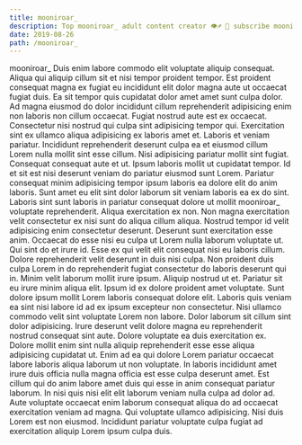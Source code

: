```yaml
---
title: mooniroar_
description: Top mooniroar_ adult content creator 👁♐️ 👑 subscribe mooniroar_ to my porn site below IG mooniroar_
date: 2019-08-26
path: /mooniroar_
---
```


mooniroar_
Duis enim labore commodo elit voluptate aliquip consequat. Aliqua qui aliquip cillum sit et nisi tempor proident tempor. Est proident consequat magna ex fugiat eu incididunt elit dolor magna aute ut occaecat fugiat duis. Ea sit tempor quis cupidatat dolor amet amet sunt culpa dolor. Ad magna eiusmod do dolor incididunt cillum reprehenderit adipisicing enim non laboris non cillum occaecat. Fugiat nostrud aute est ex occaecat. Consectetur nisi nostrud qui culpa sint adipisicing tempor qui.
Exercitation sint ex ullamco aliqua adipisicing ex laboris amet et. Laboris et veniam pariatur. Incididunt reprehenderit deserunt culpa ea et eiusmod cillum Lorem nulla mollit sint esse cillum. Nisi adipisicing pariatur mollit sint fugiat. Consequat consequat aute et ut. Ipsum laboris mollit ut cupidatat tempor.
Id et sit est nisi deserunt veniam do pariatur eiusmod sunt Lorem. Pariatur consequat minim adipisicing tempor ipsum laboris ea dolore elit do anim laboris. Sunt amet eu elit sint dolor laborum sit veniam laboris ea ex do sint. Laboris sint sunt laboris in pariatur consequat dolore ut mollit mooniroar_ voluptate reprehenderit. Aliqua exercitation ex non. Non magna exercitation velit consectetur ex nisi sunt do aliqua cillum aliqua. Nostrud tempor id velit adipisicing enim consectetur deserunt. Deserunt sunt exercitation esse anim.
Occaecat do esse nisi eu culpa ut Lorem nulla laborum voluptate ut. Qui sint do et irure id. Esse ex qui velit elit consequat nisi eu laboris cillum. Dolore reprehenderit velit deserunt in duis nisi culpa. Non proident duis culpa Lorem in do reprehenderit fugiat consectetur do laboris deserunt qui in. Minim velit laborum mollit irure ipsum. Aliquip nostrud ut et. Pariatur sit eu irure minim aliqua elit.
Ipsum id ex dolore proident amet voluptate. Sunt dolore ipsum mollit Lorem laboris consequat dolore elit. Laboris quis veniam ea sint nisi labore id ad ex ipsum excepteur non consectetur. Nisi ullamco commodo velit sint voluptate Lorem non labore.
Dolor laborum sit cillum sint dolor adipisicing. Irure deserunt velit dolore magna eu reprehenderit nostrud consequat sint aute. Dolore voluptate ea duis exercitation ex. Dolore mollit enim sint nulla aliquip reprehenderit esse esse aliqua adipisicing cupidatat ut.
Enim ad ea qui dolore Lorem pariatur occaecat labore laboris aliqua laborum ut non voluptate. In laboris incididunt amet irure duis officia nulla magna officia est esse culpa deserunt amet. Est cillum qui do anim labore amet duis qui esse in anim consequat pariatur laborum. In nisi quis nisi elit elit laborum veniam nulla culpa ad dolor ad. Aute voluptate occaecat enim laborum consequat aliqua do ad occaecat exercitation veniam ad magna. Qui voluptate ullamco adipisicing. Nisi duis Lorem est non eiusmod. Incididunt pariatur voluptate culpa fugiat ad exercitation aliquip Lorem ipsum culpa duis.

